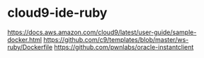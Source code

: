 # cloud9-ide-ruby
https://docs.aws.amazon.com/cloud9/latest/user-guide/sample-docker.html
https://github.com/c9/templates/blob/master/ws-ruby/Dockerfile
https://github.com/pwnlabs/oracle-instantclient
